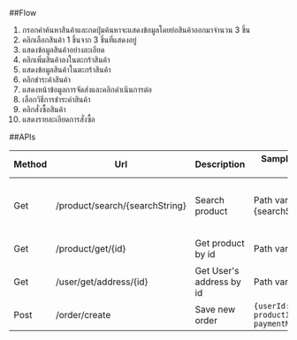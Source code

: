 ##Flow

1. กรอกคำค้นหาสินค้าและกดปุ่มค้นหาจะแสดงข้อมูลโดยย่อสินค้าออกมาจำนวน 3 ชิ้น
2. คลิกเลือกสินค้า 1 ชิ้นจาก 3 ชิ้นที่แสดงอยู่
3. แสดงข้อมูลสินค้าอย่างละเอียด
4. คลิกเพิ่มสินค้าลงในตะกร้าสินค้า
5. แสดงข้อมูลสินค้าในตะกร้าสินค้า
6. คลิกชำระค้าสินค้า
7. แสดงหน้าข้อมูลการจัดส่งและคลิกดำเนินการต่อ
8. เลือกวิธีการชำระค่าสินค้า
9. คลิกสั่งซื้อสินค้า 
10. แสดงรายละเอียดการสั่งซื้อ

##APIs

| Method | Url                            | Description              | Sample Valid Request Body                                      | Sample Valid Response Body                                                                                                                                      |
|--------|--------------------------------|--------------------------|----------------------------------------------------------------|-----------------------------------------------------------------------------------------------------------------------------------------------------------------|
| Get    | /product/search/{searchString} | Search product           | Path variable {searchString}                                   | ```productList[{id:'id1', name:'name1', price:xxxx, desc:'decs1', picpath:'path1'}, {id:'id2', name:'name2', price:xxxx, desc:'decs2', picpath:'path2'},...]``` |
| Get    | /product/get/{id}              | Get product by id        | Path variable {id}                                             | ```{id:'id1', name:'name1', price:xxxx, desc:'decs1', picpath:'path1'}```                                                                                       |
| Get    | /user/get/address/{id}         | Get User's address by id | Path variable {id}                                             | ```{address:'adddress'}```                                                                                                                                      |
| Post   | /order/create                  | Save new order           | ```{userId:'uid', productId:'pid', paymentMethod:'pmethod'}``` | ```{orderId:'oid', userName:'uname',totalPrice:'xxxx'}```                                                                                                       |

